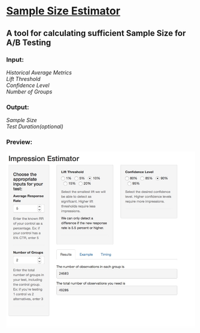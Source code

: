 # [Sample Size Estimator](https://bowei-zhang.shinyapps.io/sample_size_estimator/)

## A tool for calculating sufficient Sample Size for A/B Testing

### Input:  
*Historical Average Metrics*  
*Lift Threshold*  
*Confidence Level*  
*Number of Groups*    


### Output:  
*Sample Size*  
*Test Duration(optional)*  

### Preview:
![alt text](https://github.com/pieces201020/Analytics_Sample/blob/master/SampleSize%20Calculator/sample_size_estimator.jpeg)
